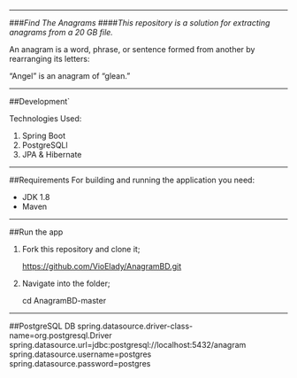 ____
###*Find The Anagrams*
####*This repository  is a solution for extracting anagrams from a 20 GB file.*

An anagram is a word, phrase, or sentence formed from another by rearranging its letters:

“Angel” is an anagram of “glean.”
____
##Development`

Technologies Used:

1. Spring Boot
2. PostgreSQLl
3. JPA & Hibernate

---
##Requirements
For building and running the application you need:
* JDK 1.8
* Maven
----
##Run the app
1. Fork this repository and clone it;

   https://github.com/VioElady/AnagramBD.git

2. Navigate into the folder;

   cd AnagramBD-master

----
##PostgreSQL DB
spring.datasource.driver-class-name=org.postgresql.Driver
spring.datasource.url=jdbc:postgresql://localhost:5432/anagram
spring.datasource.username=postgres
spring.datasource.password=postgres

